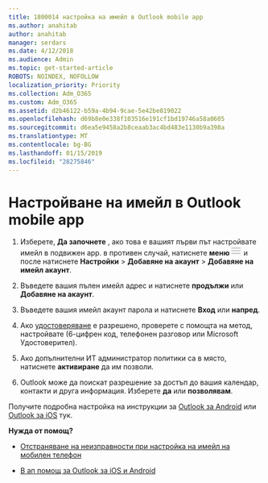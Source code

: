 ```yaml
---
title: 1800014 настройка на имейл в Outlook mobile app
ms.author: anahitab
author: anahitab
manager: serdars
ms.date: 4/12/2018
ms.audience: Admin
ms.topic: get-started-article
ROBOTS: NOINDEX, NOFOLLOW
localization_priority: Priority
ms.collection: Adm_O365
ms.custom: Adm_O365
ms.assetid: d2b46122-b59a-4b94-9cae-5e42be819022
ms.openlocfilehash: d69b8e0e338f103516e191cf1bd19746a58a0605
ms.sourcegitcommit: d6ea5e9458a2b8ceaab3ac4bd483e1130b9a398a
ms.translationtype: MT
ms.contentlocale: bg-BG
ms.lasthandoff: 01/15/2019
ms.locfileid: "28275846"
---
```

# <a name="set-up-email-in-the-outlook-mobile-app"></a>Настройване на имейл в Outlook mobile app

1. Изберете, **Да започнете** , ако това е вашият първи път настройвате имейл в подвижен app. в противен случай, натиснете **меню**![меню бутона](media/265b9089-9630-42dd-a244-d9a412d8fe47.png) и после натиснете **Настройки** \> **Добавяне на акаунт** \> **Добавяне на имейл акаунт**. 
    
2. Въведете вашия пълен имейл адрес и натиснете **продължи** или **Добавяне на акаунт**.
    
3. Въведете вашия имейл акаунт парола и натиснете **Вход** или **напред**. 
    
4. Ако [удостоверяване](https://support.office.com/article/8f0454b2-f51a-4d9c-bcde-2c48e41621c6.aspx) е разрешено, проверете с помощта на метод, настройвате (6-цифрен код, телефонен разговор или Microsoft Удостоверител). 
    
5. Ако допълнителни ИТ администратор политики са в място, натиснете **активиране** да им позволи. 
    
6. Outlook може да поискат разрешение за достъп до вашия календар, контакти и друга информация. Изберете **да** или **позволявам**. 
    
Получите подробна настройка на инструкции за [Outlook за Android](https://support.office.com/article/886db551-8dfa-4fd5-b835-f8e532091872.aspx) или [Outlook за iOS](https://support.office.com/article/b2de2161-cc1d-49ef-9ef9-81acd1c8e234.aspx) тук. 
  
 **Нужда от помощ?**
  
- [Отстраняване на неизправности при настройка на имейл на мобилен телефон](https://support.office.com/article/a264ef01-9c88-48fb-9285-7017e4f31f02.aspx)
    
- [В ап помощ за Outlook за iOS и Android](https://support.office.com/article/218a22d1-9fa5-4889-b689-de1c63493243.aspx#ID0EAABAAA=Contact_Support)
    

